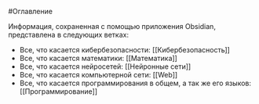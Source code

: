 #Оглавление 

Информация, сохраненная с помощью приложения Obsidian, представлена в следующих ветках:

* Все, что касается кибербезопасности: [[Кибербезопасность]]
* Все, что касается математики: [[Математика]]
* Все, что касается нейросетей: [[Нейронные сети]]
* Все, что касается компьютерной сети: [[Web]]
* Все, что касается программирования в общем, а так же его языков: [[Программирование]]
